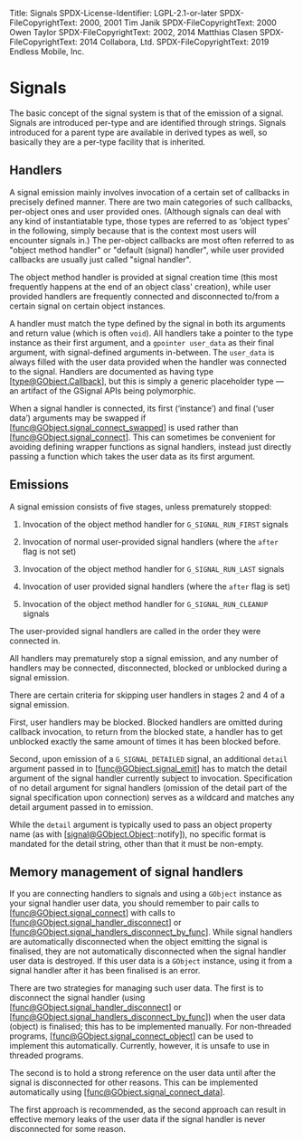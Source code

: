 Title: Signals
SPDX-License-Identifier: LGPL-2.1-or-later
SPDX-FileCopyrightText: 2000, 2001 Tim Janik
SPDX-FileCopyrightText: 2000 Owen Taylor
SPDX-FileCopyrightText: 2002, 2014 Matthias Clasen
SPDX-FileCopyrightText: 2014 Collabora, Ltd.
SPDX-FileCopyrightText: 2019 Endless Mobile, Inc.

# Signals

The basic concept of the signal system is that of the emission
of a signal. Signals are introduced per-type and are identified
through strings. Signals introduced for a parent type are available
in derived types as well, so basically they are a per-type facility
that is inherited.

## Handlers

A signal emission mainly involves invocation of a certain set of
callbacks in precisely defined manner. There are two main categories
of such callbacks, per-object ones and user provided ones.
(Although signals can deal with any kind of instantiatable type, those types are
referred to as ‘object types’ in the following, simply
because that is the context most users will encounter signals in.)
The per-object callbacks are most often referred to as "object method
handler" or "default (signal) handler", while user provided callbacks are
usually just called "signal handler".

The object method handler is provided at signal creation time (this most
frequently happens at the end of an object class' creation), while user
provided handlers are frequently connected and disconnected to/from a
certain signal on certain object instances.

A handler must match the type defined by the signal in both its arguments and
return value (which is often `void`). All handlers take a pointer to the type
instance as their first argument, and a `gpointer user_data` as their final
argument, with signal-defined arguments in-between. The `user_data` is always
filled with the user data provided when the handler was connected to the signal.
Handlers are documented as having type [type@GObject.Callback], but this is
simply a generic placeholder type — an artifact of the GSignal APIs being
polymorphic.

When a signal handler is connected, its first (‘instance’) and final (‘user
data’) arguments may be swapped if [func@GObject.signal_connect_swapped] is used
rather than [func@GObject.signal_connect]. This can sometimes be convenient for
avoiding defining wrapper functions as signal handlers, instead just directly
passing a function which takes the user data as its first argument.

## Emissions

A signal emission consists of five stages, unless prematurely stopped:

1. Invocation of the object method handler for `G_SIGNAL_RUN_FIRST` signals

2. Invocation of normal user-provided signal handlers (where the `after`
   flag is not set)

3. Invocation of the object method handler for `G_SIGNAL_RUN_LAST` signals

4. Invocation of user provided signal handlers (where the `after` flag is set)

5. Invocation of the object method handler for `G_SIGNAL_RUN_CLEANUP` signals

The user-provided signal handlers are called in the order they were
connected in.

All handlers may prematurely stop a signal emission, and any number of
handlers may be connected, disconnected, blocked or unblocked during
a signal emission.

There are certain criteria for skipping user handlers in stages 2 and 4
of a signal emission.

First, user handlers may be blocked. Blocked handlers are omitted during
callback invocation, to return from the blocked state, a handler has to
get unblocked exactly the same amount of times it has been blocked before.

Second, upon emission of a `G_SIGNAL_DETAILED` signal, an additional
`detail` argument passed in to [func@GObject.signal_emit] has to match
the detail argument of the signal handler currently subject to invocation.
Specification of no detail argument for signal handlers (omission of the
detail part of the signal specification upon connection) serves as a
wildcard and matches any detail argument passed in to emission.

While the `detail` argument is typically used to pass an object property name
(as with [signal@GObject.Object::notify]), no specific format is mandated for the detail
string, other than that it must be non-empty.

## Memory management of signal handlers

If you are connecting handlers to signals and using a `GObject` instance as
your signal handler user data, you should remember to pair calls to
[func@GObject.signal_connect] with calls to [func@GObject.signal_handler_disconnect]
or [func@GObject.signal_handlers_disconnect_by_func]. While signal handlers are
automatically disconnected when the object emitting the signal is finalised,
they are not automatically disconnected when the signal handler user data is
destroyed. If this user data is a `GObject` instance, using it from a
signal handler after it has been finalised is an error.

There are two strategies for managing such user data. The first is to
disconnect the signal handler (using [func@GObject.signal_handler_disconnect]
or [func@GObject.signal_handlers_disconnect_by_func]) when the user data (object)
is finalised; this has to be implemented manually. For non-threaded programs,
[func@GObject.signal_connect_object] can be used to implement this automatically.
Currently, however, it is unsafe to use in threaded programs.

The second is to hold a strong reference on the user data until after the
signal is disconnected for other reasons. This can be implemented
automatically using [func@GObject.signal_connect_data].

The first approach is recommended, as the second approach can result in
effective memory leaks of the user data if the signal handler is never
disconnected for some reason.

